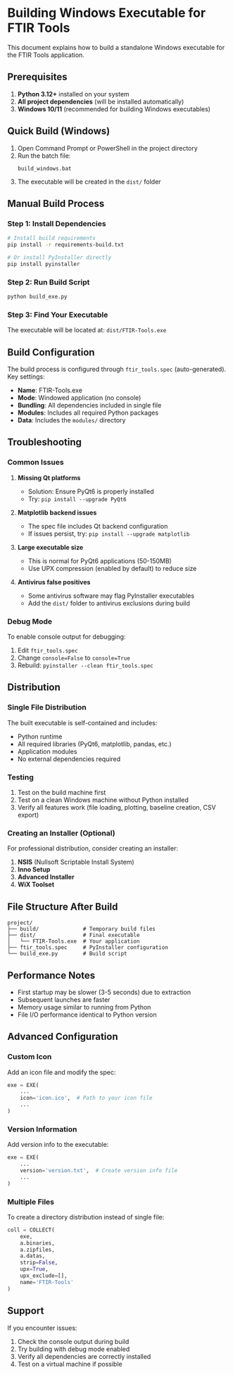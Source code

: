 # Building Windows Executable for FTIR Tools

This document explains how to build a standalone Windows executable for the FTIR Tools application.

## Prerequisites

1. **Python 3.12+** installed on your system
2. **All project dependencies** (will be installed automatically)
3. **Windows 10/11** (recommended for building Windows executables)

## Quick Build (Windows)

1. Open Command Prompt or PowerShell in the project directory
2. Run the batch file:
   ```
   build_windows.bat
   ```
3. The executable will be created in the `dist/` folder

## Manual Build Process

### Step 1: Install Dependencies

```bash
# Install build requirements
pip install -r requirements-build.txt

# Or install PyInstaller directly
pip install pyinstaller
```

### Step 2: Run Build Script

```bash
python build_exe.py
```

### Step 3: Find Your Executable

The executable will be located at: `dist/FTIR-Tools.exe`

## Build Configuration

The build process is configured through `ftir_tools.spec` (auto-generated). Key settings:

- **Name**: FTIR-Tools.exe
- **Mode**: Windowed application (no console)
- **Bundling**: All dependencies included in single file
- **Modules**: Includes all required Python packages
- **Data**: Includes the `modules/` directory

## Troubleshooting

### Common Issues

1. **Missing Qt platforms**
   - Solution: Ensure PyQt6 is properly installed
   - Try: `pip install --upgrade PyQt6`

2. **Matplotlib backend issues**
   - The spec file includes Qt backend configuration
   - If issues persist, try: `pip install --upgrade matplotlib`

3. **Large executable size**
   - This is normal for PyQt6 applications (50-150MB)
   - Use UPX compression (enabled by default) to reduce size

4. **Antivirus false positives**
   - Some antivirus software may flag PyInstaller executables
   - Add the `dist/` folder to antivirus exclusions during build

### Debug Mode

To enable console output for debugging:

1. Edit `ftir_tools.spec`
2. Change `console=False` to `console=True`
3. Rebuild: `pyinstaller --clean ftir_tools.spec`

## Distribution

### Single File Distribution

The built executable is self-contained and includes:
- Python runtime
- All required libraries (PyQt6, matplotlib, pandas, etc.)
- Application modules
- No external dependencies required

### Testing

1. Test on the build machine first
2. Test on a clean Windows machine without Python installed
3. Verify all features work (file loading, plotting, baseline creation, CSV export)

### Creating an Installer (Optional)

For professional distribution, consider creating an installer:

1. **NSIS** (Nullsoft Scriptable Install System)
2. **Inno Setup**
3. **Advanced Installer**
4. **WiX Toolset**

## File Structure After Build

```
project/
├── build/              # Temporary build files
├── dist/               # Final executable
│   └── FTIR-Tools.exe  # Your application
├── ftir_tools.spec     # PyInstaller configuration
└── build_exe.py        # Build script
```

## Performance Notes

- First startup may be slower (3-5 seconds) due to extraction
- Subsequent launches are faster
- Memory usage similar to running from Python
- File I/O performance identical to Python version

## Advanced Configuration

### Custom Icon

Add an icon file and modify the spec:
```python
exe = EXE(
    ...
    icon='icon.ico',  # Path to your icon file
    ...
)
```

### Version Information

Add version info to the executable:
```python
exe = EXE(
    ...
    version='version.txt',  # Create version info file
    ...
)
```

### Multiple Files

To create a directory distribution instead of single file:
```python
coll = COLLECT(
    exe,
    a.binaries,
    a.zipfiles,
    a.datas,
    strip=False,
    upx=True,
    upx_exclude=[],
    name='FTIR-Tools'
)
```

## Support

If you encounter issues:
1. Check the console output during build
2. Try building with debug mode enabled
3. Verify all dependencies are correctly installed
4. Test on a virtual machine if possible